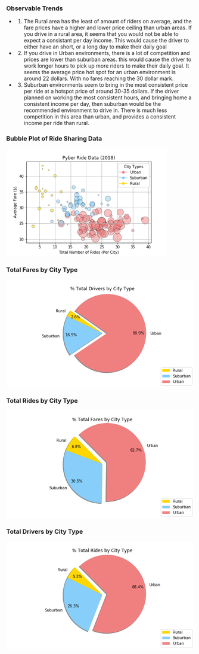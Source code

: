 ### Observable Trends

* 1. The Rural area has the least of amount of riders on average, and the fare prices have a higher and lower price ceiling than urban areas. If you drive in a rural area, it seems that you would not be able to expect a consistant per day income. This would cause the driver to either have an short, or a long day to make their daily goal

* 2. If you drive in Urban environments, there is a lot of competition and prices are lower than suburban areas. this would cause the driver to work longer hours to pick up more riders to make their daily goal. It seems the average price hot spot for an urban environment is around 22 dollars. With no fares reaching the 30 dollar mark. 

* 3. Suburban environments seem to bring in the most consistent price per ride at a hotspot price of around 30-35 dollars. If the driver planned on working the most consistent hours, and bringing home a consistent income per day, then suburban would be the recommended environment to drive in. There is much less competition in this area than urban, and provides a consistent income per ride than rural. 

### Bubble Plot of Ride Sharing Data
![Fares Vs Rider Vs Drivers](figures/2018_by_city.png)
### Total Fares by City Type
![Amount of drivers by city](figures/2018_drivers_by_city.png)
### Total Rides by City Type
![Amount of fares by city](figures/2018_fares_by_city.png)
### Total Drivers by City Type
![Ride by City](figures/2018_rides_by_city.png)
